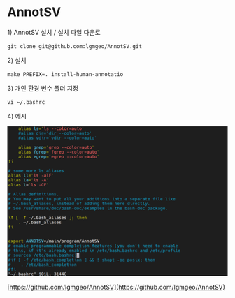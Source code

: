 # AnnotSV

1\)  AnnotSV 설치 / 설치 파일 다운로

```text
git clone git@github.com:lgmgeo/AnnotSV.git
```

2\) 설치 

```text
make PREFIX=. install-human-annotatio
```

3\) 개인 환경 변수 폴더 지정

```text
vi ~/.bashrc
```

4\) 예시

![](../../../.gitbook/assets/image%20%28301%29.png)

[https://github.com/lgmgeo/AnnotSV](https://github.com/lgmgeo/AnnotSV)

